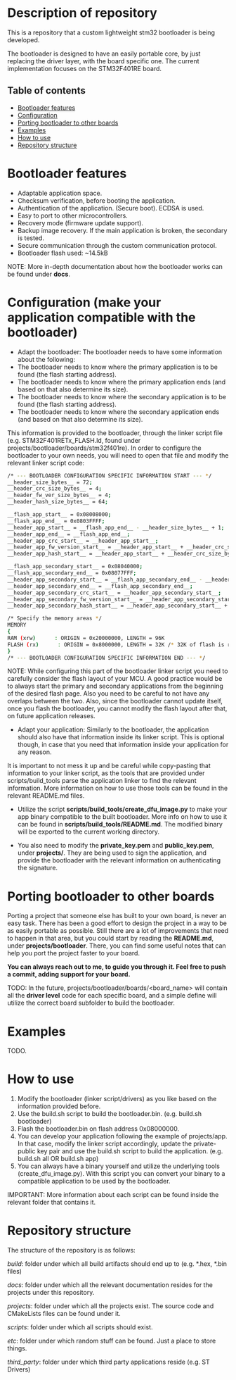 # Description of repository
This is a repository that a custom lightweight stm32 bootloader is being developed.

The bootloader is designed to have an easily portable core, by just replacing the driver layer, with the board specific one.
The current implementation focuses on the STM32F401RE board.

## Table of contents
- [Bootloader features](#bootloader-features)
- [Configuration](#configuration)
- [Porting bootloader to other boards](#porting-bootloader-to-other-boards)
- [Examples](#examples)
- [How to use](#how-to-use)
- [Repository structure](#repository-structure)

# Bootloader features
- Adaptable application space.
- Checksum verification, before booting the application.
- Authentication of the application. (Secure boot). ECDSA is used.
- Easy to port to other microcontrollers.
- Recovery mode (firmware update support).
- Backup image recovery. If the main application is broken, the secondary is tested.
- Secure communication through the custom communication protocol.
- Bootloader flash used: ~14.5kB

NOTE: More in-depth documentation about how the bootloader works can be found under **docs**.

# Configuration (make your application compatible with the bootloader)
- Adapt the bootloader:
The bootloader needs to have some information about the following:
- The bootloader needs to know where the primary application is to be found (the flash starting address).
- The bootloader needs to know where the primary application ends (and based on that also determine its size).
- The bootloader needs to know where the secondary application is to be found (the flash starting address).
- The bootloader needs to know where the secondary application ends (and based on that also determine its size).

This information is provided to the bootloader, through the linker script file (e.g. STM32F401RETx_FLASH.ld, found under projects/bootloader/boards/stm32f401re).
In order to configure the bootloader to your own needs, you will need to open that file and modify the relevant linker script code:

```bash
/* --- BOOTLOADER CONFIGURATION SPECIFIC INFORMATION START --- */
__header_size_bytes__ = 72;
__header_crc_size_bytes__ = 4;
__header_fw_ver_size_bytes__ = 4;
__header_hash_size_bytes__ = 64;

__flash_app_start__ = 0x08008000;
__flash_app_end__ = 0x0803FFFF;
__header_app_start__ = __flash_app_end__ - __header_size_bytes__ + 1;
__header_app_end__ = __flash_app_end__;
__header_app_crc_start__ = __header_app_start__;
__header_app_fw_version_start__ = __header_app_start__ + __header_crc_size_bytes__;
__header_app_hash_start__ = __header_app_start__ + __header_crc_size_bytes__ + __header_fw_ver_size_bytes__;

__flash_app_secondary_start__ = 0x08040000;
__flash_app_secondary_end__ = 0x08077FFF;
__header_app_secondary_start__ = __flash_app_secondary_end__ - __header_size_bytes__ + 1;
__header_app_secondary_end__ = __flash_app_secondary_end__;
__header_app_secondary_crc_start__ = __header_app_secondary_start__;
__header_app_secondary_fw_version_start__ = __header_app_secondary_start__ + __header_crc_size_bytes__;
__header_app_secondary_hash_start__ = __header_app_secondary_start__ + __header_crc_size_bytes__ + __header_fw_ver_size_bytes__;

/* Specify the memory areas */
MEMORY
{
RAM (xrw)      : ORIGIN = 0x20000000, LENGTH = 96K
FLASH (rx)      : ORIGIN = 0x8000000, LENGTH = 32K /* 32K of flash is reserved for the bootloader */
}
/* --- BOOTLOADER CONFIGURATION SPECIFIC INFORMATION END --- */
```

NOTE: While configuring this part of the bootloader linker script you need to carefully consider the flash layout of your MCU.
A good practice would be to always start the primary and secondary applications from the beginning of the desired flash page. Also you need to be careful to not have any overlaps between the two.
Also, since the bootloader cannot update itself, once you flash the bootloader, you cannot modify the flash layout after that, on future application releases.

- Adapt your application:
Similarly to the bootloader, the application should also have that information inside its linker script. This is optional though, in case that you need that information inside your application for any reason.

It is important to not mess it up and be careful while copy-pasting that information to your linker script, as the tools that are provided under scripts/build_tools parse the application linker to find the relevant information. More information on how to use those tools can be found in the relevant README.md files.

- Utilize the script **scripts/build_tools/create_dfu_image.py** to make your app binary compatible to the built bootloader. More info on how to use it can be found in **scripts/build_tools/README.md**. The modified binary will be exported to the current working directory.

- You also need to modify the **private_key.pem** and **public_key.pem**, under **projects/**. They are being used to sign the application, and provide the bootloader with the relevant information on authenticating the signature.

# Porting bootloader to other boards
Porting a project that someone else has built to your own board, is never an easy task. There has been a good effort to
design the project in a way to be as easily portable as possible. Still there are a lot of improvements that need to happen
in that area, but you could start by reading the **README.md**, under **projects/bootloader**. There, you can find some useful notes
that can help you port the project faster to your board.

**You can always reach out to me, to guide you through it. Feel free to push a commit, adding support for your board.**

TODO: In the future, projects/bootloader/boards/<board_name> will contain all the **driver level** code for each specific board, and a simple define will utilize the correct board subfolder to build the bootloader.

# Examples
TODO.

# How to use
1. Modify the bootloader (linker script/drivers) as you like based on the information provided before.
2. Use the build.sh script to build the bootloader.bin. (e.g. build.sh bootloader)
3. Flash the bootloader.bin on flash address 0x08000000.
4. You can develop your application following the example of projects/app. In that case, modify the linker script accordingly, update the private-public key pair and use the build.sh script to build the application. (e.g. build.sh all OR build.sh app)
5. You can always have a binary yourself and utilize the underlying tools (create_dfu_image.py). With this script you can convert your binary to a compatible application to be used by the bootloader.

IMPORTANT: More information about each script can be found inside the relevant folder that contains it.

# Repository structure
The structure of the repository is as follows:

*build*: folder under which all build artifacts should end up to (e.g. *.hex, *.bin files)

*docs*: folder under which all the relevant documentation resides for the projects under this repository.

*projects*: folder under which all the projects exist. The source code and CMakeLists files can be found under it.

*scripts*: folder under which all scripts should exist.

*etc*: folder under which random stuff can be found. Just a place to store things.

*third_party*: folder under which third party applications reside (e.g. ST Drivers)